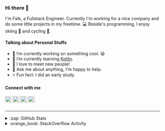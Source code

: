 ### Hi there 👋

I'm Falk, a Fullstack Engineer. Currently I'm working for a nice company and do some little projects in my freetime. :computer: Beside's programming, I enjoy skiing :ski: and cycling :bicyclist:.

#### Talking about Personal Stuffs

- 🔭 I’m currently working on something cool. :laughing:
- 🌱 I’m currently learning [Kotlin][kotlin].
- 👯 I love to meet new people!
- 💬 Ask me about anything, I'm happy to help.
- ⚡ Fun fact: I did an early study.

#### Connect with me

[<img align="left" alt="LinkedIn" width="22px" src="https://cdn.jsdelivr.net/npm/simple-icons@v3/icons/linkedin.svg" />][linkedin]
[<img align="left" alt="GitHub" width="22px" src="https://cdn.jsdelivr.net/npm/simple-icons@v3/icons/github.svg" />][github]
[<img align="left" alt="GitLab" width="22px" src="https://cdn.jsdelivr.net/npm/simple-icons@v3/icons/gitlab.svg" />][gitlab]
[<img align="left" alt="Stack Overflow" width="22px" src="https://cdn.jsdelivr.net/npm/simple-icons@v3/icons/stackoverflow.svg" />][stackoverflow]

<br />
<br />

---

<details>
  <summary>:zap: GitHub Stats</summary>
  
  [![Flaxel's github stats](https://github-readme-stats.vercel.app/api?username=flaxel&include_all_commits=true)][github]
</details>

<details>
  <summary>:orange_book: StackOverflow Activity</summary>
  
  <!-- STACKOVERFLOW:START -->
- [Answer by flaxel for Restrict Github Org Forking](https://stackoverflow.com/questions/67694756/restrict-github-org-forking/67695358#67695358)
- [Answer by flaxel for Is dependabot.yml mandatory for GitHub Dependabot?](https://stackoverflow.com/questions/66659442/is-dependabot-yml-mandatory-for-github-dependabot/67082232#67082232)
- [Answer by flaxel for Is it possible to select a specific branch against which Dependabot should open PR's?](https://stackoverflow.com/questions/67081824/is-it-possible-to-select-a-specific-branch-against-which-dependabot-should-open/67082008#67082008)
- [Answer by flaxel for Gradle Ktlint plugin fails on Java 16](https://stackoverflow.com/questions/66806195/gradle-ktlint-plugin-fails-on-java-16/67050118#67050118)
- [Answer by flaxel for Github - Discard all changes](https://stackoverflow.com/questions/67045269/github-discard-all-changes/67045632#67045632)
<!-- STACKOVERFLOW:END -->
</details>

[stackoverflow]: https://stackoverflow.com/users/10951752/flaxel
[gitlab]: https://gitlab.com/flaxel
[github]: https://github.com/flaxel
[linkedin]: https://www.linkedin.com/in/falk-p-b457211a0/
[kotlin]: https://kotlinlang.org/
